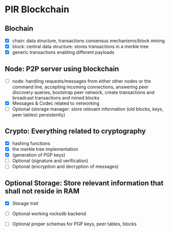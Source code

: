 # PIR Blockchain
## Blochain
- [x] chain: data structure, transactions consensus mechanisms/block mining
- [x] block: central data structure: stores transactions in a merkle tree 
- [x] generic transactions enabling different payloads

## Node: P2P server using blockchain 
- [ ] node: handling requests/messages from either other nodes or the 
command line, accepting incoming connections, answering peer discovery queries, 
bootstrap peer network, create transactions and broadcast transactions and mined blocks
- [x] Messages & Codec related to networking
- [ ] Optional (storage manager: store relevant information (old blocks, keys, peer 
tables) persistently)

## Crypto: Everything related to cryptography
- [x] hashing functions 
- [x] the merkle tree implementation
- [x] (generation of PGP keys)
- [ ] Optional (signature and verification)
- [ ] Optional (encryption and decryption of messages)

## Optional Storage: Store relevant information that shall not reside in RAM
- [x] Storage trait
- [ ] Optional working rocksdb backend
- [ ] Optional proper schemas for PGP keys, peer tables, blocks

